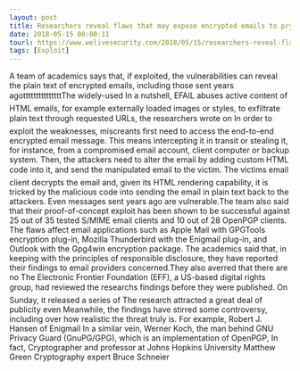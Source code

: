 ```yaml
---
layout: post
title: Researchers reveal flaws that may expose encrypted emails to prying eyes
date: 2018-05-15 00:00:11
tourl: https://www.welivesecurity.com/2018/05/15/researchers-reveal-flaws-encrypted-emails/
tags: [Exploit]
---
```

A team of academics says that, if exploited, the vulnerabilities can reveal the plain text of encrypted emails, including those sent years agotttttttttttttttThe widely-used In a nutshell, EFAIL abuses active content of HTML emails, for example externally loaded images or styles, to exfiltrate plain text through requested URLs, the researchers wrote on In order to exploit the weaknesses, miscreants first need to access the end-to-end encrypted email message. This means intercepting it in transit or stealing it, for instance, from a compromised email account, client computer or backup system. Then, the attackers need to alter the email by adding custom HTML code into it, and send the manipulated email to the victim. The victims email client decrypts the email and, given its HTML rendering capability, it is tricked by the malicious code into sending the email in plain text back to the attackers. Even messages sent years ago are vulnerable.The team also said that their proof-of-concept exploit has been shown to be successful against 25 out of 35 tested S/MIME email clients and 10 out of 28 OpenPGP clients. The flaws affect email applications such as Apple Mail with GPGTools encryption plug-in, Mozilla Thunderbird with the Enigmail plug-in, and Outlook with the Gpg4win encryption package. The academics said that, in keeping with the principles of responsible disclosure, they have reported their findings to email providers concerned.They also averred that there are no The Electronic Frontier Foundation (EFF), a US-based digital rights group, had reviewed the researchs findings before they were published. On Sunday, it released a series of The research attracted a great deal of publicity even Meanwhile, the findings have stirred some controversy, including over how realistic the threat truly is. For example, Robert J. Hansen of Enigmail In a similar vein, Werner Koch, the man behind GNU Privacy Guard (GnuPG/GPG), which is an implementation of OpenPGP, In fact, Cryptographer and professor at Johns Hopkins University Matthew Green Cryptography expert Bruce Schneier 